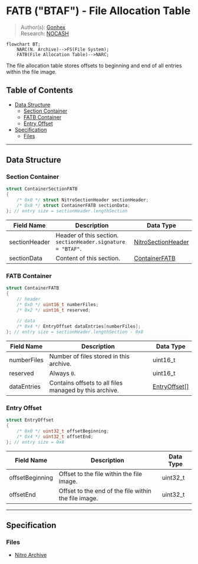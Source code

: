 # FATB ("BTAF") - File Allocation Table
> Author(s): [Gonhex](https://github.com/Gonhex) <br />
> Research: [NOCASH](https://problemkaputt.de)

```mermaid
flowchart BT;
    NARC(N. Archive)-->FS(File System);
    FATB(File Allocation Table)-->NARC;
```
The file allocation table stores offsets to beginning and end of all entries within the file image.

## Table of Contents
* [Data Structure](#data-structure)
  * [Section Container](#section-container)
  * [FATB Container](#fatb-container)
  * [Entry Offset](#entry-offset)
* [Specification](#specification)
  * [Files](#files)

---
## Data Structure

### Section Container
```c
struct ContainerSectionFATB
{
    /* 0x0 */ struct NitroSectionHeader sectionHeader;
    /* 0x8 */ struct ContainerFATB sectionData;
}; // entry size = sectionHeader.lengthSection
```
| Field Name     | Description                                                                             | Data Type    |
|----------------|-----------------------------------------------------------------------------------------|--------------|
| sectionHeader  | Header of this section. `sectionHeader.signature = "BTAF"`.   | [NitroSectionHeader](../nitro.md#nitro-section-header) |
| sectionData    | Content of this section.                                                                | [ContainerFATB](#fatb-container) |

### FATB Container
```c
struct ContainerFATB
{
    // header
    /* 0x0 */ uint16_t numberFiles;
    /* 0x2 */ uint16_t reserved;
    
    // data
    /* 0x4 */ EntryOffset dataEntries[numberFiles];
}; // entry size = sectionHeader.lengthSection - 0x8
```
| Field Name      | Description                                                                             | Data Type |
|-----------------|-----------------------------------------------------------------------------------------|-----------|
| numberFiles     | Number of files stored in this archive.                                                 | uint16_t  |
| reserved        | Always `0`.                                                                             | uint16_t  |
| dataEntries     | Contains offsets to all files managed by this archive.                                  | [EntryOffset[]](#entry-offset) |

### Entry Offset
```c
struct EntryOffset
{
    /* 0x0 */ uint32_t offsetBeginning;
    /* 0x4 */ uint32_t offsetEnd;
}; // entry size = 0x8
```
| Field Name      | Description                                                                             | Data Type |
|-----------------|-----------------------------------------------------------------------------------------|-----------|
| offsetBeginning | Offset to the file within the file image.                                               | uint32_t  |
| offsetEnd       | Offset to the end of the file within the file image.                                    | uint32_t  |

---
## Specification

### Files
* [Nitro Archive](file_narc.md)
